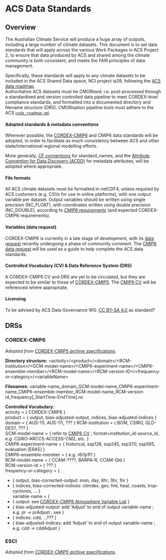 # ACS Data Standards

## Overview
The Australian Climate Service will produce a huge array of outputs, including a large number of climate datasets. 
This document is to set data standards that will apply across the various Work Packages in ACS Project 2, 
to ensure that data produced by ACS and shared among the climate community is both consistent, and meets the FAIR principles of data management.

Specifically, these standards will apply to any climate datasets to be included in the ACS Shared Data space, NCI project ia39, 
following the [ACS data roadmap](data_roadmap.md).  
Authoritative ACS datasets must be CMORised; i.e. post-processed through a standardised and version controlled 
data pipeline to meet CORDEX-level compliance standards, and formatted into a documented directory and filename structure (DRS).
CMORisation pipeline tools must adhere to the ACS [`code_roadmap.md`](code_roadmap.md).

#### Adopted standards & metadata conventions
Wherever possible, the [CORDEX-CMIP6](https://cordex.org/wp-content/uploads/2021/05/CORDEX-CMIP6_exp_design_RCM.pdf) and CMIP6 data standards will be adopted, 
in order to facilitate as much consistency between ACS and other state/international regional modelling efforts.

More generally, [CF conventions](https://cfconventions.org/Data/cf-standard-names/77/build/cf-standard-name-table.html) for standard_names,
and the [Attribute Convention for Data Discovery (ACDD)](https://wiki.esipfed.org/Attribute_Convention_for_Data_Discovery_1-3) for metadata attributes, 
will be adopted where appropriate.

#### File formats
All ACS climate datasets must be formatted in netCDF4, unless required by ACS customers (e.g. CSVs for use in online platforms), 
with one output variable per dataset. Output variables should be written using single precision (NC_FLOAT), with coordinates written 
using double precision (NC_DOUBLE), according to [CMIP6 requirements](https://docs.google.com/document/d/1os9rZ11U0ajY7F8FWtgU4B49KcB59aFlBVGfLC4ahXs/edit) 
(and expected CORDEX-CMIP6 requirements).

#### Variables (data request)
CORDEX-CMIP6 is currently in a late stage of development, with its [data request](https://cordex.org/wp-content/uploads/2021/09/CORDEX_CMIP6_Data_Request_Atmos_v1.xlsx-Atmos.pdf)
recently undergoing a phase of community comment.
The [CMIP6 data request](http://clipc-services.ceda.ac.uk/dreq/index.html) will be used as a guide to help complete the ACS data standards.

#### Controlled Vocabulary (CV) & Data Reference System (DRS)
A CORDEX-CMIP6 CV and DRS are yet to be circulated, but they are expected to be similar to those of [CORDEX-CMIP5](https://is-enes-data.github.io/cordex_archive_specifications.pdf).
The [CMIP6 CV](https://docs.google.com/document/d/1h0r8RZr_f3-8egBMMh7aqLwy3snpD6_MrDz1q8n5XUk/edit) will be referenced where appropriate.

#### Licensing 
To be advised by ACS Data Governance WG. [CC BY-SA 4.0](https://creativecommons.org/licenses/by-sa/4.0/) as standard?

## DRSs

### CORDEX-CMIP6
*Adopted from [CORDEX-CMIP5 archive specifications](http://is-enes-data.github.io/cordex_archive_specifications.pdf).*

**Directory structure:** \<activity\>/\<product\>/\<domain\>/\<RCM-institution\>/\<GCM-model-name\>/\<CMIP6-experiment-name\>/\<CMIP6-ensemble-member\>/\<RCM-model-name\>/\<RCM-version-ID\>/\<frequency-or-category\>/\<variableName>

**Filenames:** variable-name_domain_GCM-model-name_CMIP6-experiment-name_CMIP6-ensemble-member_RCM-model-name_RCM-version-id_frequency[\_StartTime-EndTime].nc
  
**Controlled Vocabulary:**  
activity = { CORDEX-CMIP6 }  
product = { output, bias-adjusted-output, indices, bias-adjusted-indices }  
domain = { AUS-11i, AUS-17i, ??? }
RCM-institution = { BOM, CSIRO, QLD-DES?, ??? }  
GCM-model-name = { refer to [CMIP6 CV](https://github.com/WCRP-CMIP/CMIP6_CVs/blob/master/CMIP6_source_id.json) ; format=institution_id-source_id, e.g. CSIRO-ARCCS-ACCESS-CM2, etc. }  
CMIP6-experiment-name = { historical, ssp126, ssp245, ssp370, ssp585, evaluation \[ERA5\] }  
CMIP6-ensemble-member = { e.g. r6i1p1f1 }  
RCM-model-name = { CCAM-????, BARPA-R, CCAM-Qld }  
RCM-version-id = { ??? }  
frequency-or-category = {  
- { output, bias-corrected-output: mon, day, 6hr, 3hr, 1hr }  
- { indices, bias-corrected-indices: climdex, gev, fire, heat, coasts, trop-cyclones, ... }    
variable-name = {  
- { output: see [CORDEX-CMIP6 Atmosphere Variable List](https://docs.google.com/spreadsheets/d/1qUauozwXkq7r1g-L4ALMIkCNINIhhCPx/edit#gid=1672965248) }  
- { bias-adjusted-output: add 'Adjust' to end of output variable-name ; e.g. pr -> prAdjust ; see [](http://is-enes-data.github.io/CORDEX_adjust_drs.pdf) }  
- { indices: cdd, ...??? }  
- { bias-adjusted-indices: add 'Adjust' to end of output variable-name ; e.g. cdd -> cddAdjust }  

### ESCI
*Adopted from [CORDEX-CMIP5 archive specifications](http://is-enes-data.github.io/cordex_archive_specifications.pdf).*
